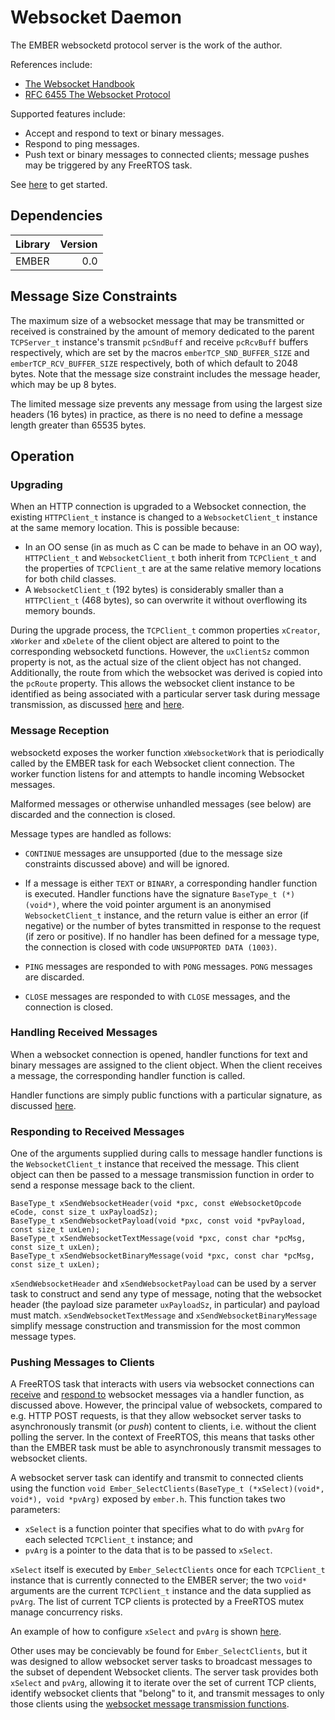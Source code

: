 # Websocket Daemon

The EMBER websocketd protocol server is the work of the author.

References include:
* [The Websocket Handbook](https://pages.ably.com/hubfs/the-websocket-handbook.pdf)
* [RFC 6455 The Websocket Protocol](https://datatracker.ietf.org/doc/html/rfc6455)

Supported features include:
* Accept and respond to text or binary messages.
* Respond to ping messages.
* Push text or binary messages to connected clients; message pushes may be triggered by any FreeRTOS task.


See [here](./WEBSOCKETD_getting_started.md) to get started.

## Dependencies

| Library | Version |
| :-- | --: |
| EMBER | 0.0 |

## Message Size Constraints

The maximum size of a websocket message that may be transmitted or received is constrained by the amount of memory dedicated to the parent `TCPServer_t` instance's transmit `pcSndBuff` and receive `pcRcvBuff` buffers respectively, which are set by the macros `emberTCP_SND_BUFFER_SIZE` and `emberTCP_RCV_BUFFER_SIZE` respectively, both of which default to 2048 bytes. Note that the message size constraint includes the message header, which may be up 8 bytes.

The limited message size prevents any message from using the largest size headers (16 bytes) in practice, as there is no need to define a message length greater than 65535 bytes.

## Operation

### Upgrading

When an HTTP connection is upgraded to a Websocket connection, the existing `HTTPClient_t` instance is changed to a `WebsocketClient_t` instance at the same memory location. This is possible because:

* In an OO sense (in as much as C can be made to behave in an OO way), `HTTPClient_t` and `WebsocketClient_t` both inherit from `TCPClient_t` and the properties of `TCPClient_t` are at the same relative memory locations for both child classes.
* A `WebsocketClient_t` (192 bytes) is considerably smaller than a `HTTPClient_t` (468 bytes), so can overwrite it without overflowing its memory bounds.

During the upgrade process, the `TCPClient_t` common properties `xCreator`, `xWorker` and `xDelete` of the client object are altered to point to the corresponding websocketd functions. However, the `uxClientSz` common property is not, as the actual size of the client object has not changed.  Additionally, the route from which the websocket was derived is copied into the `pcRoute` property. This allows the websocket client instance to be identified as being associated with a particular server task during message transmission, as discussed [here](./WEBSOCKETD_getting_started.md#upgrading-routes) and [here](./WEBSOCKETD_getting_started.md#service-tasks).

### Message Reception

websocketd exposes the worker function `xWebsocketWork` that is periodically called by the EMBER task for each Websocket client connection. The worker function listens for and attempts to handle incoming Websocket messages.

Malformed messages or otherwise unhandled messages (see below) are discarded and the connection is closed.

Message types are handled as follows:

* `CONTINUE` messages are unsupported (due to the message size constraints discussed above) and will be ignored.

* If a message is either `TEXT` or `BINARY`, a corresponding handler function is executed. Handler functions have the signature `BaseType_t (*)(void*)`, where the void pointer argument is an anonymised `WebsocketClient_t` instance, and the return value is either an error (if negative) or the number of bytes transmitted in response to the request (if zero or positive). If no handler has been defined for a message type, the connection is closed with code `UNSUPPORTED DATA (1003)`.

* `PING` messages are responded to with `PONG` messages. `PONG` messages are discarded.

* `CLOSE` messages are responded to with `CLOSE` messages, and the connection is closed.

### Handling Received Messages

When a websocket connection is opened, handler functions for text and binary messages are assigned to the client object. When the client receives a message, the corresponding handler function is called.

Handler functions are simply public functions with a particular signature, as discussed [here](./WEBSOCKETD_getting_started.md#message-handlers).

### Responding to Received Messages

One of the arguments supplied during calls to message handler functions is the `WebsocketClient_t` instance that received the message. This client object can then be passed to a message transmission function in order to send a response message back to the client.

```
BaseType_t xSendWebsocketHeader(void *pxc, const eWebsocketOpcode eCode, const size_t uxPayloadSz);
BaseType_t xSendWebsocketPayload(void *pxc, const void *pvPayload, const size_t uxLen);
BaseType_t xSendWebsocketTextMessage(void *pxc, const char *pcMsg, const size_t uxLen);
BaseType_t xSendWebsocketBinaryMessage(void *pxc, const char *pcMsg, const size_t uxLen);
```

`xSendWebsocketHeader` and `xSendWebsocketPayload` can be used by a server task to construct and send any type of message, noting that the websocket header (the payload size parameter `uxPayloadSz`, in particular) and payload must match. `xSendWebsocketTextMessage` and `xSendWebsocketBinaryMessage` simplify message construction and transmission for the most common message types.

### Pushing Messages to Clients

A FreeRTOS task that interacts with users via websocket connections can [receive](#handling-received-messages) and [respond to](#responding-to-received-messages) websocket messages via a handler function, as discussed above. However, the principal value of websockets, compared to e.g. HTTP POST requests, is that they allow websocket server tasks to asynchronously transmit (or *push*) content to clients, i.e. without the client polling the server. In the context of FreeRTOS, this means that tasks other than the EMBER task must be able to asynchronously transmit messages to websocket clients.

A websocket server task can identify and transmit to connected clients using the function `void Ember_SelectClients(BaseType_t (*xSelect)(void*, void*), void *pvArg)` exposed by `ember.h`. This function takes two parameters:
  * `xSelect` is a function pointer that specifies what to do with `pvArg` for each selected `TCPClient_t` instance; and 
  * `pvArg` is a pointer to the data that is to be passed to `xSelect`.

`xSelect` itself is executed by `Ember_SelectClients` once for each `TCPClient_t` instance that is currently connected to the EMBER server; the two `void*` arguments are the current `TCPClient_t` instance and the data supplied as `pvArg`. The list of current TCP clients is protected by a FreeRTOS mutex manage concurrency risks.

An example of how to configure `xSelect` and `pvArg` is shown [here](./WEBSOCKETD_getting_started.md#service-tasks).

Other uses may be concievably be found for `Ember_SelectClients`, but it was designed to allow websocket server tasks to broadcast messages to the subset of dependent Websocket clients.  The server task provides both `xSelect` and `pvArg`, allowing it to iterate over the set of current TCP clients, identify websocket clients that "belong" to it, and transmit messages to only those clients using the [websocket message transmission functions](#responding-to-received-messages).
